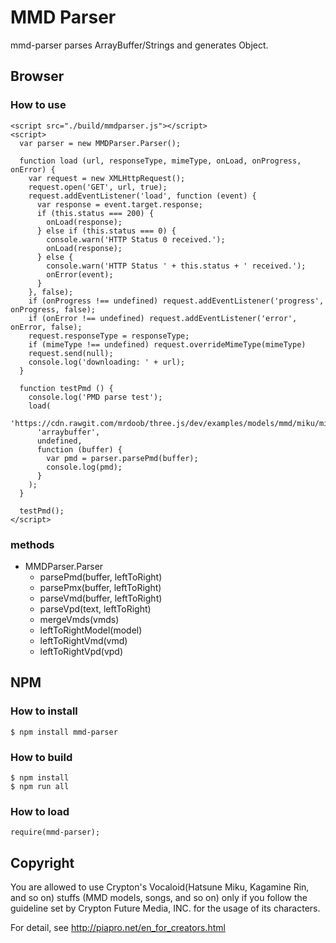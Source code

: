 # MMD Parser

mmd-parser parses ArrayBuffer/Strings and generates Object.


## Browser

### How to use
```
<script src="./build/mmdparser.js"></script>
<script>
  var parser = new MMDParser.Parser();

  function load (url, responseType, mimeType, onLoad, onProgress, onError) {
    var request = new XMLHttpRequest();
    request.open('GET', url, true);
    request.addEventListener('load', function (event) {
      var response = event.target.response;
      if (this.status === 200) {
        onLoad(response);
      } else if (this.status === 0) {
        console.warn('HTTP Status 0 received.');
        onLoad(response);
      } else {
        console.warn('HTTP Status ' + this.status + ' received.');
        onError(event);
      }
    }, false);
    if (onProgress !== undefined) request.addEventListener('progress', onProgress, false);
    if (onError !== undefined) request.addEventListener('error', onError, false);
    request.responseType = responseType;
    if (mimeType !== undefined) request.overrideMimeType(mimeType)
    request.send(null);
    console.log('downloading: ' + url);
  }

  function testPmd () {
    console.log('PMD parse test');
    load(
      'https://cdn.rawgit.com/mrdoob/three.js/dev/examples/models/mmd/miku/miku_v2.pmd',
      'arraybuffer',
      undefined,
      function (buffer) {
        var pmd = parser.parsePmd(buffer);
        console.log(pmd);
      }
    );
  }

  testPmd();
</script>
```

### methods
* MMDParser.Parser
  * parsePmd(buffer, leftToRight)
  * parsePmx(buffer, leftToRight)
  * parseVmd(buffer, leftToRight)
  * parseVpd(text, leftToRight)
  * mergeVmds(vmds)
  * leftToRightModel(model)
  * leftToRightVmd(vmd)
  * leftToRightVpd(vpd)


## NPM

### How to install
```
$ npm install mmd-parser
```

### How to build
```
$ npm install
$ npm run all
```

### How to load
```
require(mmd-parser);
```


## Copyright

You are allowed to use Crypton's Vocaloid(Hatsune Miku, Kagamine Rin, and so on)
stuffs (MMD models, songs, and so on) only if you follow the guideline set by
Crypton Future Media, INC. for the usage of its characters.

For detail, see http://piapro.net/en_for_creators.html
